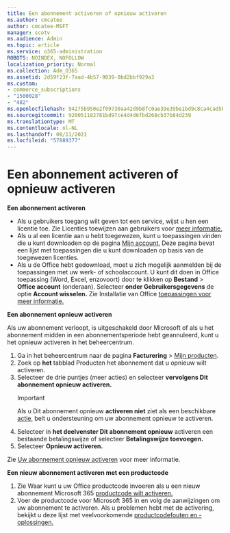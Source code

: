 ```yaml
---
title: Een abonnement activeren of opnieuw activeren
ms.author: cmcatee
author: cmcatee-MSFT
manager: scotv
ms.audience: Admin
ms.topic: article
ms.service: o365-administration
ROBOTS: NOINDEX, NOFOLLOW
localization_priority: Normal
ms.collection: Adm_O365
ms.assetid: 2d59f23f-7aad-4b57-9039-0bd2bbf929a3
ms.custom:
- commerce_subscriptions
- "1500028"
- "482"
ms.openlocfilehash: 94275b950e2f09730aa42d9b8fc0ae39e39be1bd9c8ca4cad5b20926b263fca2
ms.sourcegitcommit: 920051182781bd97ce4d4d6fbd268cb37b84d239
ms.translationtype: MT
ms.contentlocale: nl-NL
ms.lasthandoff: 08/11/2021
ms.locfileid: "57889377"
---
```

# <a name="activate-or-reactivate-a-subscription"></a>Een abonnement activeren of opnieuw activeren

**Een abonnement activeren**

- Als u gebruikers toegang wilt geven tot een service, wijst u hen een licentie toe. Zie Licenties toewijzen aan gebruikers voor [meer informatie.](https://docs.microsoft.com/microsoft-365/admin/manage/assign-licenses-to-users)
- Als u al een licentie aan u hebt toegewezen, kunt u toepassingen vinden die u kunt downloaden op de pagina [Mijn account.](https://portal.office.com/account/#installs) Deze pagina bevat een lijst met toepassingen die u kunt downloaden op basis van de toegewezen licenties.
- Als u de Office hebt gedownload, moet u zich mogelijk aanmelden bij de toepassingen met uw werk- of schoolaccount. U kunt dit doen in Office toepassing (Word, Excel, enzovoort) door te klikken op **Bestand**  >  **Office account** (onderaan). Selecteer **onder Gebruikersgegevens** de optie **Account wisselen.** Zie Installatie van Office [toepassingen voor meer informatie.](https://docs.microsoft.com/microsoft-365/admin/setup/install-applications)

**Een abonnement opnieuw activeren**

Als uw abonnement verloopt, is uitgeschakeld door Microsoft of als u het abonnement midden in een abonnementsperiode hebt geannuleerd, kunt u het opnieuw activeren in het beheercentrum.
  
1. Ga in het beheercentrum naar de pagina **Facturering** > [Mijn producten](https://go.microsoft.com/fwlink/p/?linkid=842054).
2. Zoek op **het** tabblad Producten het abonnement dat u opnieuw wilt activeren.
3. Selecteer de drie puntjes (meer acties) en selecteer **vervolgens Dit abonnement opnieuw activeren.**
    > [!IMPORTANT]
    > Als u Dit abonnement opnieuw **activeren niet** ziet als een beschikbare [actie,](https://go.microsoft.com/fwlink/p/?linkid=518322) belt u ondersteuning om uw abonnement opnieuw te activeren.
4. Selecteer in **het deelvenster Dit abonnement opnieuw** activeren een bestaande betalingswijze of selecteer **Betalingswijze toevoegen.**
5. Selecteer **Opnieuw activeren.**

Zie [Uw abonnement opnieuw activeren](https://docs.microsoft.com/microsoft-365/commerce/subscriptions/reactivate-your-subscription) voor meer informatie.

**Een nieuw abonnement activeren met een productcode**

1. Zie Waar kunt u uw Office productcode invoeren als u een nieuw abonnement Microsoft 365 [productcode wilt activeren.](https://support.office.com/article/where-to-enter-your-office-product-key-0a82e5ae-739e-4b92-a6f4-2ec780c185db)
2. Voer de productcode voor Microsoft 365 in en volg de aanwijzingen om uw abonnement te activeren. Als u problemen hebt met de activering, bekijkt u deze lijst met veelvoorkomende [productcodefouten en -oplossingen.](https://docs.microsoft.com/microsoft-365/commerce/product-key-errors-and-solutions)